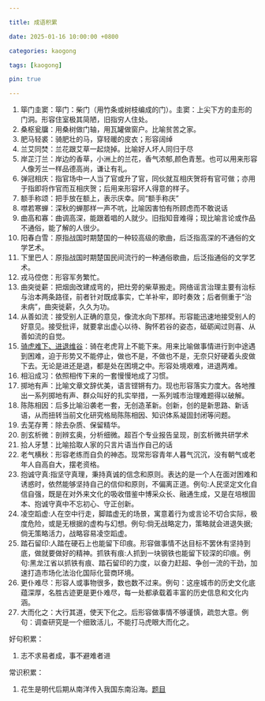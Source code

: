 ```yaml
---

title: 成语积累

date: 2025-01-16 10:00:00 +0800

categories: kaogong

tags: [kaogong]

pin: true

---
```


1. 筚门圭窦：筚门：柴门（用竹条或树枝编成的门）。圭窦：上尖下方的圭形的门洞。形容住室极其简陋，旧指穷人住处。
2. 桑枢瓮牖：用桑树做门轴，用瓦罐做窗户。比喻贫苦之家。
3. 肥马轻裘：骑肥壮的马，穿轻暖的皮衣；形容阔绰
4. 兰艾同焚：兰花跟艾草一起烧掉。比喻好人坏人同归于尽
5. 岸芷汀兰：岸边的香草，小洲上的兰花，香气浓郁,颜色青葱。也可以用来形容人像芳兰一样品德高尚，谦让有礼。
6. 弹冠相庆：指官场中一人当了官或升了官，同伙就互相庆贺将有官可做；亦用于指即将作官而互相庆贺；后用来形容坏人得意的样子。
7. 额手称颂：把手放在额上，表示庆幸。同“额手称庆”
8. 噤若寒蝉：深秋的蝉那样一声不吭，比喻因害怕有所顾虑而不敢说话
9. 曲高和寡：曲调高深，能跟着唱的人就少。旧指知音难得；现比喻言论或作品不通俗，能了解的人很少。
10. 阳春白雪：原指战国时期楚国的一种较高级的歌曲，后泛指高深的不通俗的文学艺术。
11. 下里巴人：原指战国时期楚国民间流行的一种通俗歌曲，后泛指通俗的文学艺术。
12. 戎马倥偬：形容军务繁忙。
13. 曲突徙薪：把烟囱改建成弯的，把灶旁的柴草搬走。网络谣言治理主要有治标与治本两条路径，前者针对既成事实，亡羊补牢，即时奏效；后者侧重于“治未病”，曲突徙薪，久久为功。
14. 从善如流：接受别人正确的意见，像流水向下那样。形容能迅速地接受别人的好意见。接受批评，就要拿出虚心以待、胸怀若谷的姿态，砥砺闻过则喜、从善如流的自觉。
15. [骑虎难下、进退维谷](https://mp.weixin.qq.com/s/9ISlkJg0CCdawZKY6BIcAQ)：骑在老虎背上不能下来。用来比喻做事情进行到中途遇到困难，迫于形势又不能停止，做也不是，不做也不是，无奈只好硬着头皮做下去。无论是进还是退，都是处在困境之中。形容处境艰难，进退两难。
16. 相沿成习：依照相传下来的一套慢慢地成了习惯。
17. 掷地有声：比喻文章文辞优美，语言铿锵有力。现也形容落实力度大。各地推出一系列掷地有声、群众叫好的扎实举措，一系列城市治理难题得以破解。
18. 陈陈相因：后多比喻沿袭老一套，无创造革新。创新，创的是新思路、新话语，从而扭转当前文化研究格局陈陈相因、知识体系凝固封闭等问题。
19. 去芜存菁：除去杂质、保留精华。
20. 剖玄析微：剖辨玄奥，分析细微。超百个专业报告呈现，剖玄析微共研学术
21. 拾人牙慧：比喻拾取人家的只言片语当作自己的话
22. 老气横秋：形容老练而自负的神态。现常形容青年人暮气沉沉，没有朝气或老年人自高自大，摆老资格。
23. 抱诚守真:指坚守真理，秉持真诚的信念和原则。表达的是一个人在面对困难和诱惑时，依然能够坚持自己的信仰和原则，不偏离正道。例句:人民坚定文化自信自强，既是在对外来文化的吸收借鉴中博采众长、融通生成，又是在培根固本、抱诚守真中不忘初心、守正创新。
24. 凌空蹈虚:人在空中行走，脚踏虚无的场景，寓意着行为或言论不切合实际，极度危险，或是无根据的虚构与幻想。例句:倘无战略定力，策略就会进退失据;倘无策略活力，战略容易凌空蹈虚。
25. 踏石留印:人踏在硬石上也能留下印痕。形容做事情不达目标不罢休有坚持到底，做就要做好的精神。抓铁有痕:人抓到一块钢铁也能留下较深的印痕。例句:黑龙江省以抓铁有痕、踏石留印的力度，以奋力赶超、争创一流的干劲，加速打造市场化法治化国际化营商环境。
26. 更仆难尽：形容人或事物很多，数也数不过来。例句：这座城市的历史文化底蕴深厚，名胜古迹更是更仆难尽，每一处都承载着丰富的历史信息和文化内涵。
27. 大而化之：大行其道，使天下化之。后形容做事情不够谨慎，疏忽大意。例句：调查研究是一个细致活儿，不能打马虎眼大而化之。












好句积累：
1. 志不求易者成，事不避难者进

常识积累：
1. 花生是明代后期从南洋传入我国东南沿海。[题目](https://mp.weixin.qq.com/s/Qt7QPH9s8CvXvApsxHFL7g)
